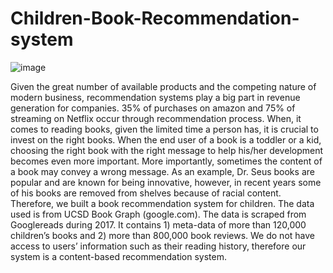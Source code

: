 # Children-Book-Recommendation-system

![image](https://user-images.githubusercontent.com/85642689/149713409-b92fa0c8-49f1-484e-930d-a29c266db5c2.png)


Given the great number of available products and the competing nature of modern business, recommendation systems play a big part in revenue generation for companies. 35% of purchases on amazon and 75% of streaming on Netflix occur through recommendation process. When, it comes to reading books, given the limited time a person has, it is crucial to invest on the right books. When the end user of a book is a toddler or a kid, choosing the right book with the right message to help his/her development becomes even more important. More importantly, sometimes the content of a book may convey a wrong message. As an example, Dr. Seus books are popular and are known for being innovative, however, in recent years some of his books are removed from shelves because of racial content. Therefore, we built a book recommendation system for children. The data used is from UCSD Book Graph (google.com). The data is scraped from Googlereads during 2017. It contains 1) meta-data of more than 120,000 children’s books and 2) more than 800,000 book reviews. We do not have access to users’ information such as their reading history, therefore our system is a content-based recommendation system. 
